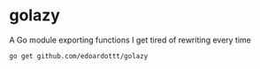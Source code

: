 # golazy
A Go module exporting functions I get tired of rewriting every time


```
go get github.com/edoardottt/golazy
```
